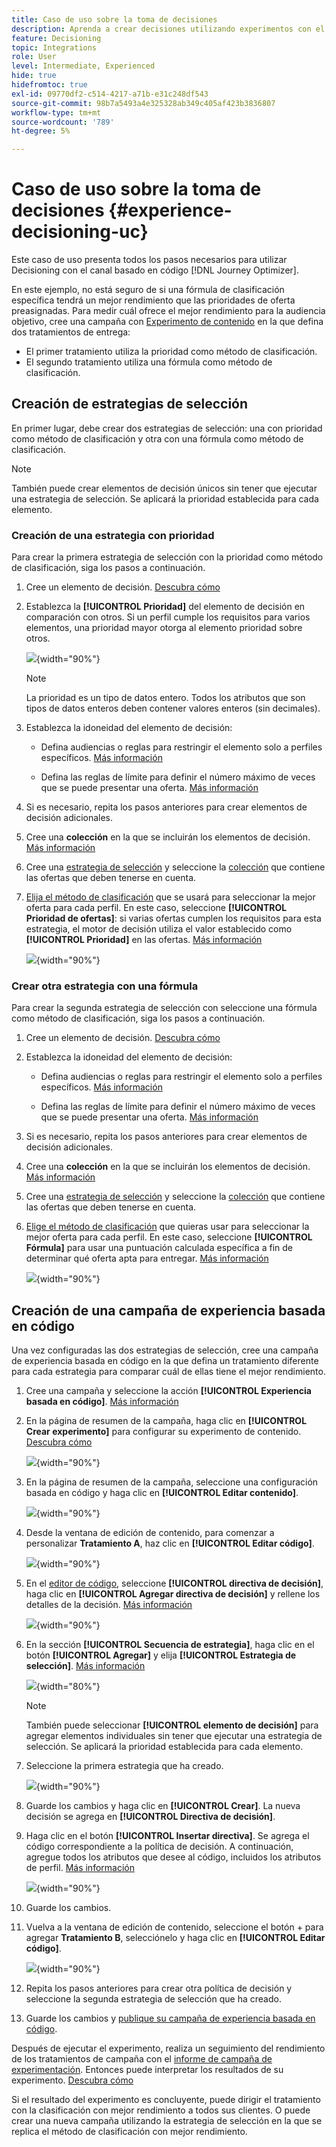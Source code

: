 ```yaml
---
title: Caso de uso sobre la toma de decisiones
description: Aprenda a crear decisiones utilizando experimentos con el canal basado en código
feature: Decisioning
topic: Integrations
role: User
level: Intermediate, Experienced
hide: true
hidefromtoc: true
exl-id: 09770df2-c514-4217-a71b-e31c248df543
source-git-commit: 98b7a5493a4e325328ab349c405af423b3836807
workflow-type: tm+mt
source-wordcount: '789'
ht-degree: 5%

---
```


# Caso de uso sobre la toma de decisiones {#experience-decisioning-uc}

Este caso de uso presenta todos los pasos necesarios para utilizar Decisioning con el canal basado en código [!DNL Journey Optimizer].

En este ejemplo, no está seguro de si una fórmula de clasificación específica tendrá un mejor rendimiento que las prioridades de oferta preasignadas. Para medir cuál ofrece el mejor rendimiento para la audiencia objetivo, cree una campaña con [Experimento de contenido](../content-management/content-experiment.md) en la que defina dos tratamientos de entrega:

* El primer tratamiento utiliza la prioridad como método de clasificación.
* El segundo tratamiento utiliza una fórmula como método de clasificación.

## Creación de estrategias de selección

En primer lugar, debe crear dos estrategias de selección: una con prioridad como método de clasificación y otra con una fórmula como método de clasificación.

>[!NOTE]
>
>También puede crear elementos de decisión únicos sin tener que ejecutar una estrategia de selección. Se aplicará la prioridad establecida para cada elemento.

### Creación de una estrategia con prioridad

Para crear la primera estrategia de selección con la prioridad como método de clasificación, siga los pasos a continuación.

1. Cree un elemento de decisión. [Descubra cómo](items.md)

1. Establezca la **[!UICONTROL Prioridad]** del elemento de decisión en comparación con otros. Si un perfil cumple los requisitos para varios elementos, una prioridad mayor otorga al elemento prioridad sobre otros.

   ![](assets/exd-uc-item-priority.png){width="90%"}

   >[!NOTE]
   >
   >La prioridad es un tipo de datos entero. Todos los atributos que son tipos de datos enteros deben contener valores enteros (sin decimales).

1. Establezca la idoneidad del elemento de decisión:

   * Defina audiencias o reglas para restringir el elemento solo a perfiles específicos. [Más información](items.md#eligibility)

   * Defina las reglas de límite para definir el número máximo de veces que se puede presentar una oferta. [Más información](items.md#capping)

1. Si es necesario, repita los pasos anteriores para crear elementos de decisión adicionales.

1. Cree una **colección** en la que se incluirán los elementos de decisión. [Más información](collections.md)

1. Cree una [estrategia de selección](selection-strategies.md#create-selection-strategy) y seleccione la [colección](collections.md) que contiene las ofertas que deben tenerse en cuenta.

1. [Elija el método de clasificación](#select-ranking-method) que se usará para seleccionar la mejor oferta para cada perfil. En este caso, seleccione **[!UICONTROL Prioridad de ofertas]**: si varias ofertas cumplen los requisitos para esta estrategia, el motor de decisión utiliza el valor establecido como **[!UICONTROL Prioridad]** en las ofertas. [Más información](selection-strategies.md#offer-priority)

   ![](assets/exd-uc-strategy-priority.png){width="90%"}

### Crear otra estrategia con una fórmula

Para crear la segunda estrategia de selección con seleccione una fórmula como método de clasificación, siga los pasos a continuación.

1. Cree un elemento de decisión. [Descubra cómo](items.md)

   <!--Do you need to set the same **[!UICONTROL Priority]** as for the first decision item, or it won't be considered at all?-->

1. Establezca la idoneidad del elemento de decisión:

   * Defina audiencias o reglas para restringir el elemento solo a perfiles específicos. [Más información](items.md#eligibility)

   * Defina las reglas de límite para definir el número máximo de veces que se puede presentar una oferta. [Más información](items.md#capping)

1. Si es necesario, repita los pasos anteriores para crear elementos de decisión adicionales.

1. Cree una **colección** en la que se incluirán los elementos de decisión. [Más información](collections.md)

1. Cree una [estrategia de selección](selection-strategies.md#create-selection-strategy) y seleccione la [colección](collections.md) que contiene las ofertas que deben tenerse en cuenta.

1. [Elige el método de clasificación](#select-ranking-method) que quieras usar para seleccionar la mejor oferta para cada perfil. En este caso, seleccione **[!UICONTROL Fórmula]** para usar una puntuación calculada específica a fin de determinar qué oferta apta para entregar. [Más información](selection-strategies.md#ranking-formula)

   ![](assets/exd-uc-strategy-formula.png){width="90%"}

## Creación de una campaña de experiencia basada en código

<!--To present the best dynamic offer and experience to your visitors on your website or mobile app, add a decision policy to a code-based campaign.

Define two delivery treatments each containing a different decision policy.-->

Una vez configuradas las dos estrategias de selección, cree una campaña de experiencia basada en código en la que defina un tratamiento diferente para cada estrategia para comparar cuál de ellas tiene el mejor rendimiento.

1. Cree una campaña y seleccione la acción **[!UICONTROL Experiencia basada en código]**. [Más información](../code-based/create-code-based.md)

1. En la página de resumen de la campaña, haga clic en **[!UICONTROL Crear experimento]** para configurar su experimento de contenido. [Descubra cómo](../content-management/content-experiment.md)

   ![](assets/exd-uc-create-experiment.png){width="90%"}

1. En la página de resumen de la campaña, seleccione una configuración basada en código y haga clic en **[!UICONTROL Editar contenido]**.

   ![](assets/exd-uc-edit-cbe-content.png){width="90%"}

1. Desde la ventana de edición de contenido, para comenzar a personalizar **Tratamiento A**, haz clic en **[!UICONTROL Editar código]**.

   ![](assets/exd-uc-experiment-treatment-a.png){width="90%"}

1. En el [editor de código](../code-based/create-code-based.md#edit-code), seleccione **[!UICONTROL directiva de decisión]**, haga clic en **[!UICONTROL Agregar directiva de decisión]** y rellene los detalles de la decisión. [Más información](create-decision.md#add)

   ![](assets/decision-code-based-create.png){width="90%"}

1. En la sección **[!UICONTROL Secuencia de estrategia]**, haga clic en el botón **[!UICONTROL Agregar]** y elija **[!UICONTROL Estrategia de selección]**. [Más información](create-decision.md#select)

   ![](assets/decision-code-based-strategy-sequence.png){width="80%"}

   >[!NOTE]
   >
   >También puede seleccionar **[!UICONTROL elemento de decisión]** para agregar elementos individuales sin tener que ejecutar una estrategia de selección. Se aplicará la prioridad establecida para cada elemento.

1. Seleccione la primera estrategia que ha creado.

   ![](assets/exd-uc-experiment-strategy-priority.png){width="90%"}

1. Guarde los cambios y haga clic en **[!UICONTROL Crear]**. La nueva decisión se agrega en **[!UICONTROL Directiva de decisión]**.

1. Haga clic en el botón **[!UICONTROL Insertar directiva]**. Se agrega el código correspondiente a la política de decisión. A continuación, agregue todos los atributos que desee al código, incluidos los atributos de perfil. [Más información](create-decision.md#use-decision-policy)

   ![](assets/exd-uc-experiment-insert-policy.png){width="90%"}

1. Guarde los cambios.

1. Vuelva a la ventana de edición de contenido, seleccione el botón + para agregar **Tratamiento B**, selecciónelo y haga clic en **[!UICONTROL Editar código]**.

   ![](assets/exd-uc-experiment-treatment-b.png){width="90%"}

1. Repita los pasos anteriores para crear otra política de decisión y seleccione la segunda estrategia de selección que ha creado. <!--Do you need to create exactly the same content to compare only the ranking method?-->

1. Guarde los cambios y [publique su campaña de experiencia basada en código](../code-based/publish-code-based.md).

Después de ejecutar el experimento, realiza un seguimiento del rendimiento de los tratamientos de campaña con el [informe de campaña de experimentación](../reports/campaign-global-report-cja-experimentation.md).<!-- and [report on decisioning](cja-reporting.md).--> Entonces puede interpretar los resultados de su experimento. [Descubra cómo](../content-management/get-started-experiment.md#interpret-results)

Si el resultado del experimento es concluyente, puede dirigir el tratamiento con la clasificación con mejor rendimiento a todos sus clientes. O puede crear una nueva campaña utilizando la estrategia de selección en la que se replica el método de clasificación con mejor rendimiento.